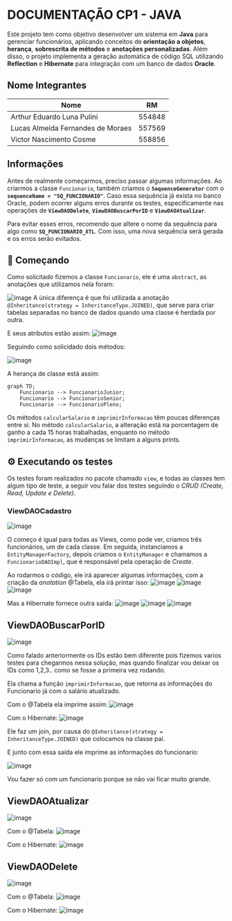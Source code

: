 # DOCUMENTAÇÃO CP1 - JAVA

Este projeto tem como objetivo desenvolver um sistema em **Java** para gerenciar funcionários, aplicando conceitos de **orientação a objetos**, **herança**, **sobrescrita de métodos** e **anotações personalizadas**. Além disso, o projeto implementa a geração automática de código SQL utilizando **Reflection** e **Hibernate** para integração com um banco de dados **Oracle**.
## Nome Integrantes
<div align="center">

| Nome | RM |
| ------------- |:-------------:|
| Arthur Eduardo Luna Pulini|554848|
|Lucas Almeida Fernandes de Moraes| 557569     |
|Victor Nascimento Cosme|558856|

</div>

## Informações
Antes de realmente começarmos, preciso passar algumas informações. Ao criarmos a classe `Funcionario`, também criamos o **`SequenceGenerator`** com o **`sequenceName = "SQ_FUNCIONARIO"`**. Caso essa sequência já exista no banco Oracle, podem ocorrer alguns erros durante os testes, especificamente nas operações de **`ViewDAODelete`**, **`ViewDAOBuscarPorID`** e **`ViewDAOAtualizar`**.

Para evitar esses erros, recomendo que altere o nome da sequência para algo como **`SQ_FUNCIONARIO_XTL`**. Com isso, uma nova sequência será gerada e os erros serão evitados.
## 🚀 Começando
Como solicitado fizemos a classe `Funcionario`, ele é uma `abstract`, as anotações que utilizamos nela foram: 

![image](https://github.com/user-attachments/assets/919486c6-59c3-4baf-9330-4b6314406793)
A única diferença é que foi utilizada a anotação `@Inheritance(strategy = InheritanceType.JOINED)`, que serve para criar tabelas separadas no banco de dados quando uma classe é herdada por outra.

E seus atributos estão assim:
![image](https://github.com/user-attachments/assets/d931fa79-d29e-4951-a60c-ad8af96621ca)

Seguindo como solicidado dois métodos:

![image](https://github.com/user-attachments/assets/42089b0a-0fc4-473e-bfed-3562e6222bf3)


A herança de classe está assim: 

```mermaid
graph TD;
    Funcionario --> FuncionarioJunior;
    Funcionario --> FuncionarioSenior;
    Funcionario --> FuncionarioPleno;
```

Os métodos `calcularSalario` e `imprimirInformacao` têm poucas diferenças entre si. No método `calcularSalario`, a alteração está na porcentagem de ganho a cada 15 horas trabalhadas, enquanto no método `imprimirInformacao`, as mudanças se limitam a alguns prints.


## ⚙️ Executando os testes

Os testes foram realizados no pacote chamado `view`, e todas as classes tem algum tipo de teste, a seguir vou falar dos testes seguindo o *CRUD* *(Create, Read, Update e Delete)*.

### ViewDAOCadastro
![image](https://github.com/user-attachments/assets/2b1f2d7a-0850-408a-a0eb-bf3b98b12f56)

O começo é igual para todas as Views, como pode ver, criamos três funcionários, um de cada classe. Em seguida, instanciamos a `EntityManagerFactory`, depois criamos o `EntityManager` e chamamos a `FuncionarioDAOImpl`, que é responsável pela operação de _Create_.

Ao rodarmos o código, ele irá aparecer algumas informações, com a criação da _anotation_ @Tabela, ela irá printar isso:
![image](https://github.com/user-attachments/assets/9dd946c8-4f66-4650-8b89-94892d029070)
![image](https://github.com/user-attachments/assets/35beada5-6da1-4938-9317-59a28b60446b)
![image](https://github.com/user-attachments/assets/c174f3b3-de67-4c74-b0c1-4a45adf41302)

Mas a Hibernate fornece outra saída:
 ![image](https://github.com/user-attachments/assets/c659bc5e-2b42-4bf3-82dc-81084abcf23b)
![image](https://github.com/user-attachments/assets/356256cd-08be-4062-9731-1163cfdd6cc7)
![image](https://github.com/user-attachments/assets/3944f309-81fe-46b7-97c3-80ff87f2d32f)

## ViewDAOBuscarPorID
![image](https://github.com/user-attachments/assets/7602ed53-e362-4b5f-94af-c40edc9dfbad)

Como falado anteriormente os IDs estão bem diferente pois fizemos varios testes para chegarmos nessa solução, mas quando finalizar vou deixar os IDs como 1,2,3.. 
como se fosse a primeira vez rodando.

Ela chama a função `imprimirInformacao`, que retorna as informações do Funcionario já com o salário atualizado.

Com o @Tabela ela imprime assim: 
![image](https://github.com/user-attachments/assets/0978ea02-62f4-4711-a806-905540cc8f8d)

Com o Hibernate:
![image](https://github.com/user-attachments/assets/3055764c-4563-4c64-82e5-ed597d44b32d)

Ele faz um join, por causa do `@Inheritance(strategy = InheritanceType.JOINED)` que colocamos na classe pai.

E junto com essa saída ele imprime as informações do funcionario:

![image](https://github.com/user-attachments/assets/ef31ecd0-44e0-4823-a0f2-1c6f7af0f11c)

Vou fazer só com um funcionario porque se não vai ficar muito grande.

## ViewDAOAtualizar

![image](https://github.com/user-attachments/assets/edb124c9-c09a-4d50-be3c-d6e43e13e415)

Com o @Tabela:
![image](https://github.com/user-attachments/assets/2777438d-db6f-423b-bcfc-afb87981b069)

Com o Hibernate:
![image](https://github.com/user-attachments/assets/e7b3c5b4-05f7-46b7-a0c7-c554d97ef6d6)


## ViewDAODelete

![image](https://github.com/user-attachments/assets/7a65ac59-df75-4935-a23d-2445c7f2f670)

Com o @Tabela:
![image](https://github.com/user-attachments/assets/6b1c6614-d2f6-435d-ab17-c03f8a4dab11)

Com o Hibernate:
![image](https://github.com/user-attachments/assets/c1bcd35f-2bcd-42b1-a123-1679f53a504d)
